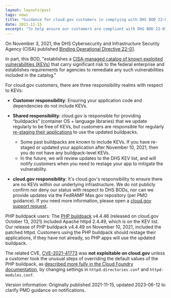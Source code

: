 ```yaml
---
layout: layouts/post
tags: news
title: "Guidance for cloud.gov customers in complying with DHS BOD 22-01"
date: 2021-11-15
excerpt: "To help ensure our customers are compliant with DHS BOD 22-01, the cloud.gov team has provided some guidance on buildpack usage and updates"
---
```


On November 3, 2021, the DHS Cybersecurity and Infrastructure Security Agency (CISA) published [Binding Operational Directive 22-01](https://cyber.dhs.gov/bod/22-01/).

In part, this BOD, "establishes a [CISA-managed catalog of known exploited vulnerabilities (KEVs)](https://cisa.gov/known-exploited-vulnerabilities) that carry significant risk to the federal enterprise and establishes requirements for agencies to remediate any such vulnerabilities included in the catalog."

For cloud.gov customers, there are three responsibility realms with respect to KEVs:

- **Customer responsibility**: Ensuring your application code and dependencies do not include KEVs.

- **Shared responsibility**: cloud.gov is responsible for providing “buildpacks” (container OS + language libraries) that we update regularly to be free of KEVs, but customers are responsible for regularly [re-staging their applications](https://docs.cloudfoundry.org/devguide/deploy-apps/start-restart-restage.html#restage) to use the updated buildpacks.

  - Some past buildpacks are known to include KEVs. If you have re-staged or updated your application after November 10, 2021, then you do not have any buildpack-level KEVs.
  - In the future, we will review updates to the DHS KEV list, and will notify customers when you need to restage your app to mitigate the vulnerability.

- **cloud.gov responsibility**: It's cloud.gov's responsibility to ensure there are no KEVs within our underlying infrastructure. We do not publicly confirm nor deny our status with respect to DHS BODs, nor can we provide updates via the FedRAMP Max.gov repository (per PMO guidance). If you need more information, please open a [cloud.gov support request](/contact/#support-for-people-who-use-cloudgov).

PHP buildpack users: The [PHP buildpack](https://github.com/cloudfoundry/php-buildpack/releases) v4.4.46 (released on cloud.gov October 13, 2021) included Apache httpd 2.4.49, which is on the KEV list. Our release of PHP buildpack v4.4.49 on November 10, 2021, included the patched httpd. Customers using the PHP buildpack should restage their applications, if they have not already, so PHP apps will use the updated buildpack.

The related CVE, [CVE-2021-41773](https://nvd.nist.gov/vuln/detail/CVE-2021-41773) was **not exploitable on cloud.gov** unless a customer took the unusual steps of overriding the default values of the PHP buildpack, as [described more fully in the Cloud Foundry documentation](https://docs.cloudfoundry.org/buildpacks/php/gsg-php-config.html), by changing settings in `httpd-directories.conf` and `httpd-modules.conf`.

Version information: Originally published 2021-11-15, updated 2023-06-12 to clarify PMO guidance on notifications.
